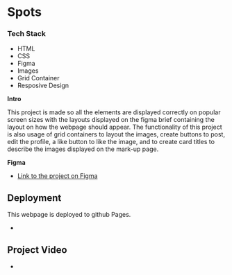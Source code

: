 # Spots

### Tech Stack

- HTML
- CSS
- Figma
- Images
- Grid Container
- Resposive Design

**Intro**

This project is made so all the elements are displayed correctly on popular screen sizes with the layouts displayed on the figma brief containing the layout on how the webpage should appear. The functionality of this project is also usage of grid containers to layout the images, create buttons to post, edit the profile, a like button to like the image, and to create card titles to describe the images displayed on the mark-up page.

**Figma**

- [Link to the project on Figma](https://www.figma.com/file/BBNm2bC3lj8QQMHlnqRsga/Sprint-3-Project-%E2%80%94-Spots?type=design&node-id=2%3A60&mode=design&t=afgNFybdorZO6cQo-1)

## Deployment

This webpage is deployed to github Pages.

- [Deployment Link]: (https://ndavila79.github.io/se_project_spots/)

## Project Video

- [Video Link]: https://drive.google.com/file/d/1BvnXnoGHjiAEuyZZsIpbKu_lS6BqBtAN/view?usp=sharing
